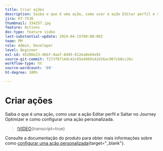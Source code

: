 ```yaml
---
title: Criar ações
description: Saiba o que é uma ação, como usar a ação Editar perfil e Saltar no Journey Optimizer e como configurar uma ação personalizada.
jira: KT-7536
thumbnail: 334257.jpg
feature: Actions
doc-type: feature video
last-substantial-update: 2024-04-15T00:00:00Z
team: PM
role: Admin, Developer
level: Beginner
exl-id: 45206e23-46bf-4aaf-8d45-012ea0e64e92
source-git-commit: f273f8f14dc42c65e4989142d16ac967cb0cc26c
workflow-type: ht
source-wordcount: '69'
ht-degree: 100%

---
```


# Criar ações

Saiba o que é uma ação, como usar a ação Editar perfil e Saltar no Journey Optimizer e como configurar uma ação personalizada.

>[!VIDEO](https://video.tv.adobe.com/v/3428396?quality=12&learn=on){transcript=true}

Consulte a documentação do produto para obter mais informações sobre como [configurar uma ação personalizada](https://experienceleague.adobe.com/pt-br/docs/journey-optimizer/using/configuration/configure-journeys/action-journeys/about-custom-action-configuration){target="_blank"}.
